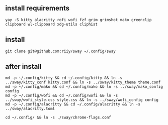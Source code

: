 ## install requirements

``` shell
yay -S kitty alacritty rofi wofi fzf grim grimshot mako greenclip clipboard wl-clipboard xdg-utils cliphist

```

## install

``` shell
git clone git@github.com:riiy/sway ~/.config/sway
```

## after install

``` shell
md -p ~/.config/kitty && cd ~/.config/kitty && ln -s ../sway/kitty_conf kitty.conf && ln -s ../sway/kitty_theme theme.conf 
md -p ~/.config/mako && cd ~/.config/mako && ln -s ../sway/mako_config config
md -p ~/.config/wofi && cd ~/.config/wofi && ln -s ../sway/wofi_style.css style.css && ln -s ../sway/wofi_config config
md -p ~/.config/alacritty && cd ~/.config/alacritty && ln -s ../sway/alacritty.toml
```

``` shell
cd ~/.config/ && ln -s ./sway/chrome-flags.conf
```
